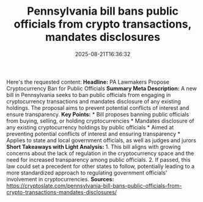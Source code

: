 ﻿---
title: "Pennsylvania bill bans public officials from crypto transactions, mandates disclosures"
date: "2025-08-21T16:36:32"
category: "Markets"
summary: ""
slug: "pennsylvania bill bans public officials from crypto transact"
source_urls:
  - "https://cryptoslate.com/pennsylvania-bill-bans-public-officials-from-crypto-transactions-mandates-disclosures/"
seo:
  title: "Pennsylvania bill bans public officials from crypto transactions, mandates disclosures | Hash n Hedge"
  description: ""
  keywords: ["news", "markets", "brief"]
---
Here's the requested content:  **Headline:** PA Lawmakers Propose Cryptocurrency Ban for Public Officials  **Summary Meta Description:** A new bill in Pennsylvania seeks to ban public officials from engaging in cryptocurrency transactions and mandates disclosure of any existing holdings. The proposal aims to prevent potential conflicts of interest and ensure transparency.  **Key Points:**  * Bill proposes banning public officials from buying, selling, or holding cryptocurrencies * Mandates disclosure of any existing cryptocurrency holdings by public officials * Aimed at preventing potential conflicts of interest and ensuring transparency * Applies to state and local government officials, as well as judges and jurors  **Short Takeaways with Light Analysis:**  1. This bill aligns with growing concerns about the lack of regulation in the cryptocurrency space and the need for increased transparency among public officials. 2. If passed, this law could set a precedent for other states to follow, potentially leading to a more standardized approach to regulating government officials' involvement in cryptocurrencies.  **Sources:** https://cryptoslate.com/pennsylvania-bill-bans-public-officials-from-crypto-transactions-mandates-disclosures/ 
